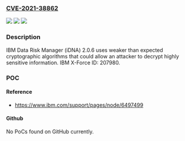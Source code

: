 ### [CVE-2021-38862](https://cve.mitre.org/cgi-bin/cvename.cgi?name=CVE-2021-38862)
![](https://img.shields.io/static/v1?label=Product&message=Data%20Risk%20Manager&color=blue)
![](https://img.shields.io/static/v1?label=Version&message=2.0.6%20&color=brightgreen)
![](https://img.shields.io/static/v1?label=Vulnerability&message=Obtain%20Information&color=brightgreen)

### Description

IBM Data Risk Manager (iDNA) 2.0.6 uses weaker than expected cryptographic algorithms that could allow an attacker to decrypt highly sensitive information. IBM X-Force ID: 207980.

### POC

#### Reference
- https://www.ibm.com/support/pages/node/6497499

#### Github
No PoCs found on GitHub currently.

